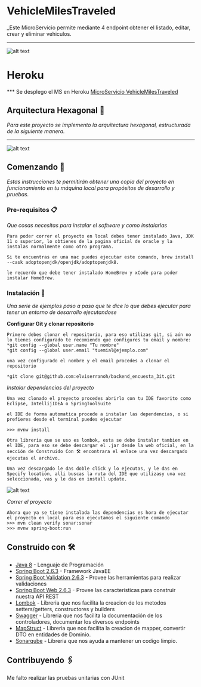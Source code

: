 # VehicleMilesTraveled

_Este MicroServicio permite mediante 4 endpoint obtener el listado, editar, crear y eliminar vehiculos.
***
![alt text](https://i.ibb.co/bLtLByv/Captura-de-Pantalla-2022-02-24-a-la-s-2-39-08-a-m.png)

# Heroku
*** Se desplego el MS en Heroku [MicroServicio VehicleMilesTraveled](https://vehicleinterfel.herokuapp.com/swagger-ui.html)

## Arquitectura Hexagonal 🚀

_Para este proyecto se implemento la arquitectura hexagonal, estructurada de la siguiente manera._
***
![alt text](https://i.ibb.co/7vwpmzh/Captura-de-Pantalla-2022-02-24-a-la-s-2-38-05-a-m.png)

## Comenzando 🚀

_Estas instrucciones te permitirán obtener una copia del proyecto en funcionamiento en tu máquina local para propósitos de desarrollo y pruebas._

### Pre-requisitos 📋

_Que cosas necesitas para instalar el software y como instalarlas_

```
Para poder correr el proyecto en local debes tener instalado Java, JDK 11 o superior, lo obtienes de la pagina oficial de oracle y la instalas normalmente como otro programa.

Si te encuentras en una mac puedes ejecutar este comando, brew install --cask adoptopenjdk/openjdk/adoptopenjdk8.

le recuerdo que debe tener instalado HomeBrew y xCode para poder instalar HomeBrew.
```

### Instalación 🔧

_Una serie de ejemplos paso a paso que te dice lo que debes ejecutar para tener un entorno de desarrollo ejecutandose_

__Configurar Git y clonar repositorio__

```
Primero debes clonar el repositorio, para eso utilizas git, si aún no lo tienes configurado te recomiendo que configures tu email y nombre:
*git config --global user.name "Tu nombre"
*git config --global user.email "tuemial@ejemplo.com"

una vez configurado el nombre y el email procedes a clonar el repositorio

*git clone git@github.com:elviserranoh/backend_encuesta_3it.git

```

_Instalar dependencias del proyecto_

```
Una vez clonado el proyecto procedes abrirlo con tu IDE favorito como Eclipse, IntellijIDEA o SpringToolSuite

el IDE de forma automatica procede a instalar las dependencias, o si prefieres desde el terminal puedes ejecutar

>>> mvnw install

Otra libreria que se uso es lombok, esta se debe instalar tambien en el IDE, para eso se debe descargar el .jar desde la web oficial, en la sección de Construido Con 🛠️ encontrara el enlace una vez descargado ejecutas el archivo.

Una vez descargado le das doble click y lo ejecutas, y le das en Specify location, alli buscas la ruta del IDE que utilizasy una vez seleccionada, vas y le das en install update.

```

![alt text](https://projectlombok.org/img/lombok-installer.png)

_Correr el proyecto_

```
Ahora que ya se tiene instalada las dependencias es hora de ejecutar el proyecto en local para eso ejecutamos el siguiente comando
>>> mvn clean verify sonar:sonar
>>> mvnw spring-boot:run
```

## Construido con 🛠️

* [Java 8](https://www.java.com/download/) - Lenguaje de Programación
* [Spring Boot 2.6.3](https://spring.io/projects/spring-boot) - Framework JavaEE
* [Spring Boot Validation 2.6.3](https://spring.io/projects/spring-boot) - Provee las herramientas para realizar validaciones 
* [Spring Boot Web 2.6.3](https://spring.io/projects/spring-boot) - Provee las caracteristicas para construir nuestra API REST
* [Lombok](https://projectlombok.org/) - Libreria que nos facilita la creacion de los metodos setters/getters, constructores y builders
* [Swagger](https://swagger.io/) - Libreria que nos facilita la documentación de los controladores, documentar los diversos endpoints
* [MapStruct](https://mapstruct.org/) - Libreria que nos facilita la creacion de mapper, convertir DTO en entidades de Dominio.
* [Sonarqube](https://www.sonarqube.org/) - Libreria que nos ayuda a mantener un codigo limpio.

## Contribuyendo 🖇️

Me falto realizar las pruebas unitarias con JUnit

